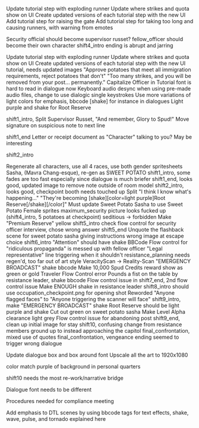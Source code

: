 
Update tutorial step with exploding runner
Update where strikes and quota show on UI
Create updated versions of each tutorial step with the new UI
Add tutorial step for raising the gate
Add tutorial step for taking too long and causing runners, with warning from emotes

Security official should become supervisor russet? 
fellow_officer should become their own character
shift4_intro ending is abrupt and jarring


Update tutorial step with exploding runner
Update where strikes and quota show on UI
Create updated versions of each tutorial step with the new UI
tutorial, needs updated images
"Approve potatoes that meet all immigration requirements, reject potatoes that don't"
"Too many strikes, and you will be removed from your post... permanently."
Capitalize Officer in Tutorial
font is hard to read in dialogue now
Keyboard audio desync when using pre-made audio files, change to use dialogic single keystrokes
Use more variations of light colors for emphasis, bbcode [shake] for instance in dialogues
Light purple and shake for Root Reserve

shift1_intro, Split Supervisor Russet, "And remember, Glory to Spud!"
Move signature on suspicious note to next line

shift1_end
Letter or receipt document as "Character" talking to you? May be interesting

shift2_intro

Regenerate all characters, use all 4 races, use both gender spritesheets
Sasha, (Mavra Chang-esque), re-gen as SWEET POTATO
shift1_intro, some fades are too fast especially since dialogue is much briefer
shift1_end, looks good, updated image to remove note outside of room model
shift2_intro, looks good, checkpoint booth needs touched up
Split "I think I know what's happening..." "They're becoming [shake][color=light purple]Root Reserve[/shake][/color]"
Must update Sweet Potato Sasha to use Sweet Potato Female sprites
maximum_security picture looks fucked up (shift4_intro, 5 potatoes at checkpoint)
seditious -> forbidden
Make "Premium Reserve" yellow
shift5_intro
check flow control for security officer interview, chose wrong answer
shift5_end
Unquote the flashback scene for sweet potato sasha giving instructions
wrong image at escape choice
shift6_intro
"Attention" should have shake BBCode
Flow control for "ridiculous propaganda" is messed up with fellow officer
"Legal representative" line triggering when it shouldn't 
resistance_planning needs regen'd, too far out of art style
VeracityScan -> Reality-Scan
"EMERGENCY BROADCAST" shake bbcode
Make 10,000 Spud Credits reward show as green or gold
Traveler Flow Control error
Pounds a fist on the table by resistance leader, shake bbcode
Flow control issue in shift7_end, 2nd flow control issue
Make ENOUGH shake in resistance leader
shift8_intro should use occupation_checkpoint.png for opening shot
Reworded "Anyone flagged faces" to "Anyone triggering the scanner will face"
shift9_intro, make "EMERGENCY BROADCAST" shake
Root Reserve should be light purple and shake
Cut out green on sweet potato sasha
Make Level Alpha clearance light grey
Flow control issue for abandoning post
shift9_end, clean up initial image for stay
shift10, confusing change from resistance members ground up to instead approaching the capitol
final_confrontation, mixed use of quotes
final_confrontation, vengeance ending seemed to trigger wrong dialogue

Update dialogue box and box around font
Upscale all the art to 1920x1080

color match purple of background in personal quarters


shift10 needs the most re-work/narrative bridge

Dialogue font needs to be different

Procedures needed for compliance meeting

Add emphasis to DTL scenes by using bbcode tags for text effects, shake, wave, pulse, and tornado explained here

